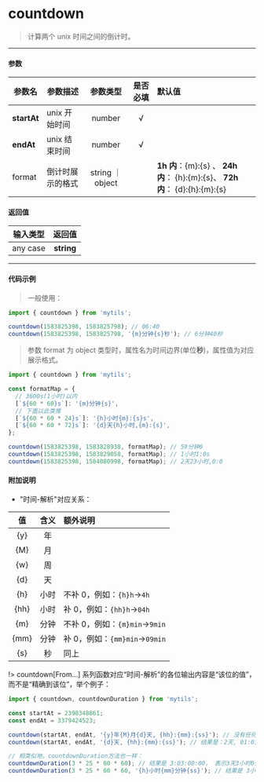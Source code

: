 # countdown

> 计算两个 unix 时间之间的倒计时。

---

#### 参数

| 参数名      | 参数描述         |     参数类型     | 是否必填 | 默认值                                                                        |
| ----------- | ---------------- | :--------------: | :------: | :---------------------------------------------------------------------------- |
| **startAt** | unix 开始时间    |      number      |    √     |                                                                               |
| **endAt**   | unix 结束时间    |      number      |    √     |                                                                               |
| format      | 倒计时展示的格式 | string ｜ object |          | **1h 内**：{m}:{s} 、 **24h 内**： {h}:{m}:{s}、 **72h 内**： {d}:{h}:{m}:{s} |

#### 返回值

| 输入类型 |   返回值   |
| :------: | :--------: |
| any case | **string** |

---

#### 代码示例

> 一般使用：

```js
import { countdown } from 'mytils';

countdown(1583825398, 1583825798); // 06:40
countdown(1583825398, 1583825798, '{m}分钟{s}秒'); // 6分钟40秒
```

> 参数 format 为 object 类型时，属性名为时间边界(单位**秒**)，属性值为对应展示格式。

```js
import { countdown } from 'mytils';

const formatMap = {
  // 3600s(1小时)以内
  [`${60 * 60}s`]: '{m}分钟{s}',
  // 下面以此类推
  [`${60 * 60 * 24}s`]: '{h}小时{m}:{s}s',
  [`${60 * 60 * 72}s`]: '{d}天{h}小时,{m}:{s}',
};

countdown(1583825398, 1583828938, formatMap); // 59分钟0
countdown(1583825398, 1583829058, formatMap); // 1小时1:0s
countdown(1583825398, 1584080998, formatMap); // 2天23小时,0:0
```

#### 附加说明

- "时间-解析"对应关系：

|  值  | 含义 | 额外说明                       |
| :--: | :--: | :----------------------------- |
| {y}  |  年  |                                |
| {M}  |  月  |                                |
| {w}  |  周  |                                |
| {d}  |  天  |                                |
| {h}  | 小时 | 不补 0，例如：`{h}h`->`4h`     |
| {hh} | 小时 | 补 0，例如：`{hh}h`->`04h`     |
| {m}  | 分钟 | 不补 0，例如：`{m}min`->`9min` |
| {mm} | 分钟 | 补 0，例如：`{mm}min`->`09min` |
| {s}  |  秒  | 同上                           |

!> countdown[From...] 系列函数对应“时间-解析”的各位输出内容是“该位的值”，而不是“精确到该位”，举个例子：

```js
import { countdown, countdownDuration } from 'mytils';

const startAt = 2398348861;
const endAt = 3379424523;

countdown(startAt, endAt, '{y}年{M}月{d}天, {hh}:{mm}:{ss}'); // 没有任何疑问的：31年1月2天, 01:01:02
countdown(startAt, endAt, '{d}天, {hh}:{mm}:{ss}'); // 结果是：2天, 01:01:02 ，而不是 11377天, 01:01:02

// 相类似地，countdownDuration方法也一样：
countdownDuration(3 * 25 * 60 * 60); // 结果是 3:03:00:00， 表示3天3小时0分0秒
countdownDuration(3 * 25 * 60 * 60, '{h}小时{mm}分钟{ss}'); // 结果是 3小时00分钟00，而不是75小时00分钟00
```
